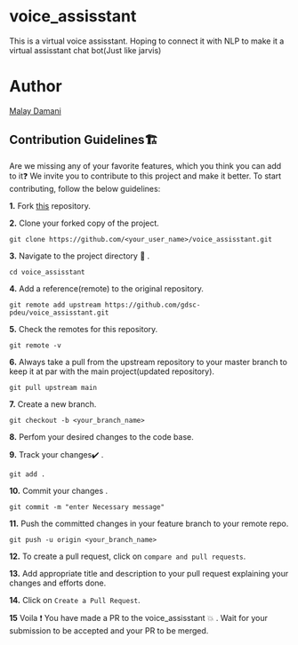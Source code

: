 # voice_assisstant

This is a virtual voice assisstant. Hoping to connect it with NLP to make it a virtual assisstant chat bot(Just like jarvis)


# Author

<a href="https://github.com/malay5">Malay Damani</a>

## Contribution Guidelines🏗

Are we missing any of your favorite features, which you think you can add to it❓ We invite you to contribute to this project and make it better. 
To start contributing, follow the below guidelines: 

**1.**  Fork [this](https://github.com/gdsc-pdeu/voice_assisstant) repository.

**2.**  Clone your forked copy of the project.

```
git clone https://github.com/<your_user_name>/voice_assisstant.git
```

**3.** Navigate to the project directory :file_folder: .

```
cd voice_assisstant
```

**4.** Add a reference(remote) to the original repository.

```
git remote add upstream https://github.com/gdsc-pdeu/voice_assisstant.git 
```

**5.** Check the remotes for this repository.

```
git remote -v
```

**6.** Always take a pull from the upstream repository to your master branch to keep it at par with the main project(updated repository).

```
git pull upstream main
```

**7.** Create a new branch.

```
git checkout -b <your_branch_name>
```

**8.** Perfom your desired changes to the code base.

**9.** Track your changes:heavy_check_mark: .

```
git add . 
```

**10.** Commit your changes .

```
git commit -m "enter Necessary message"
```

**11.** Push the committed changes in your feature branch to your remote repo.

```
git push -u origin <your_branch_name>
```

**12.** To create a pull request, click on `compare and pull requests`.

**13.** Add appropriate title and description to your pull request explaining your changes and efforts done.

**14.** Click on `Create a Pull Request`.


**15** Voila :exclamation: You have made a PR to the voice_assisstant :boom: . Wait for your submission to be accepted and your PR to be merged.




